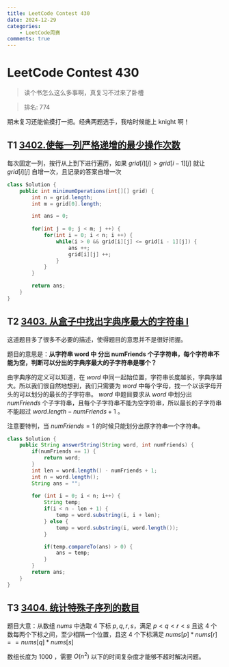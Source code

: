 ```yaml
---
title: LeetCode Contest 430
date: 2024-12-29
categories:
    - LeetCode周赛
comments: true
---
```


# LeetCode Contest 430

> 读个书怎么这么多事啊，真复习不过来了卧槽

> 排名: 774

期末复习还能偷摸打一把。经典两题选手，我啥时候能上 knight 啊！
<!-- more -->

## T1  [3402.使每一列严格递增的最少操作次数](https://leetcode.cn/problems/minimum-operations-to-make-columns-strictly-increasing/description/)

每次固定一列，按行从上到下进行遍历，如果 $grid[i][j] > grid[i - 1][j]$ 就让 $grid[i][j]$ 自增一次，且记录的答案自增一次

```java
class Solution {
    public int minimumOperations(int[][] grid) {
        int n = grid.length;
        int m = grid[0].length;

        int ans = 0;
        
        for(int j = 0; j < m; j ++) {
            for(int i = 0; i < n; i ++) {
                while(i > 0 && grid[i][j] <= grid[i - 1][j]) {
                    ans ++;
                    grid[i][j] ++;
                }
            }
        }

        return ans;
    }
}
```

## T2 [3403. 从盒子中找出字典序最大的字符串 I](https://leetcode.cn/problems/find-the-lexicographically-largest-string-from-the-box-i/description/)

这道题目多了很多不必要的描述，使得题目的意思并不是很好把握。

题目的意思是：**从字符串 word 中 分出 numFriends 个子字符串，每个字符串不能为空，判断可以分出的字典序最大的子字符串是哪个？**

由字典序的定义可以知道，在 $word$ 中同一起始位置，字符串长度越长，字典序越大。所以我们很自然地想到，我们只需要为 $word$ 中每个字母，找一个以该字母开头的可以划分的最长的子字符串。 $word$ 中题目要求从 $word$ 中划分出 $numFriends$ 个子字符串，且每个子字符串不能为空字符串，所以最长的子字符串不能超过 $word.length - numFriends + 1$ 。

注意要特判，当 $numFriends = 1$ 的时候只能划分出原字符串一个字符串。 


```java
class Solution {
    public String answerString(String word, int numFriends) {
        if(numFriends == 1) {
            return word;
        }
        int len = word.length() - numFriends + 1;
        int n = word.length();
        String ans = "";
        
        for (int i = 0; i < n; i++) {
            String temp;
            if(i < n - len + 1) {
                temp = word.substring(i, i + len);
            } else {
                temp = word.substring(i, word.length());
            }

            if(temp.compareTo(ans) > 0) {
                ans = temp;
            }
        }
        return ans;
    }
}
```
## T3 [3404. 统计特殊子序列的数目](https://leetcode.cn/problems/count-special-subsequences/description/)

题目大意：从数组 $nums$ 中选取 $4$ 下标 $p, q, r, s$，满足 $p<q<r<s$ 且这 $4$ 个数每两个下标之间，至少相隔一个位置，且这 $4$ 个下标满足 $nums[p] * nums[r] == nums[q]*nums[s]$

数组长度为 $1000$ ，需要 $O(n^2)$ 以下的时间复杂度才能够不超时解决问题。
